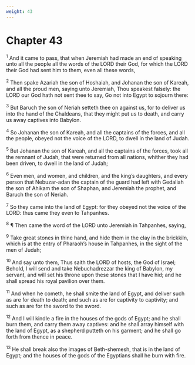 ```yaml
---
weight: 43
---
```


# Chapter 43

<sup>1</sup> And it came to pass, that when Jeremiah had made an end of speaking unto all the people all the words of the LORD their God, for which the LORD their God had sent him to them, even all these words, 

<sup>2</sup> Then spake Azariah the son of Hoshaiah, and Johanan the son of Kareah, and all the proud men, saying unto Jeremiah, Thou speakest falsely: the LORD our God hath not sent thee to say, Go not into Egypt to sojourn there: 

<sup>3</sup> But Baruch the son of Neriah setteth thee on against us, for to deliver us into the hand of the Chaldeans, that they might put us to death, and carry us away captives into Babylon. 

<sup>4</sup> So Johanan the son of Kareah, and all the captains of the forces, and all the people, obeyed not the voice of the LORD, to dwell in the land of Judah. 

<sup>5</sup> But Johanan the son of Kareah, and all the captains of the forces, took all the remnant of Judah, that were returned from all nations, whither they had been driven, to dwell in the land of Judah; 

<sup>6</sup> Even men, and women, and children, and the king’s daughters, and every person that Nebuzar-adan the captain of the guard had left with Gedaliah the son of Ahikam the son of Shaphan, and Jeremiah the prophet, and Baruch the son of Neriah. 

<sup>7</sup> So they came into the land of Egypt: for they obeyed not the voice of the LORD: thus came they even to Tahpanhes. 

<sup>8</sup> ¶ Then came the word of the LORD unto Jeremiah in Tahpanhes, saying, 

<sup>9</sup> Take great stones in thine hand, and hide them in the clay in the brickkiln, which is at the entry of Pharaoh’s house in Tahpanhes, in the sight of the men of Judah; 

<sup>10</sup> And say unto them, Thus saith the LORD of hosts, the God of Israel; Behold, I will send and take Nebuchadrezzar the king of Babylon, my servant, and will set his throne upon these stones that I have hid; and he shall spread his royal pavilion over them. 

<sup>11</sup> And when he cometh, he shall smite the land of Egypt, and deliver such as are for death to death; and such as are for captivity to captivity; and such as are for the sword to the sword. 

<sup>12</sup> And I will kindle a fire in the houses of the gods of Egypt; and he shall burn them, and carry them away captives: and he shall array himself with the land of Egypt, as a shepherd putteth on his garment; and he shall go forth from thence in peace. 

<sup>13</sup> He shall break also the images of Beth-shemesh, that is in the land of Egypt; and the houses of the gods of the Egyptians shall he burn with fire. 


